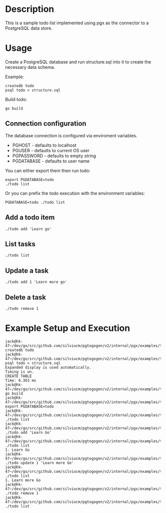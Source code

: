 # Description

This is a sample todo list implemented using pgx as the connector to a
PostgreSQL data store.

# Usage

Create a PostgreSQL database and run structure.sql into it to create the
necessary data schema.

Example:

    createdb todo
    psql todo < structure.sql

Build todo:

    go build

## Connection configuration

The database connection is configured via enviroment variables.

* PGHOST - defaults to localhost
* PGUSER - defaults to current OS user
* PGPASSWORD - defaults to empty string
* PGDATABASE - defaults to user name

You can either export them then run todo:

    export PGDATABASE=todo
    ./todo list

Or you can prefix the todo execution with the environment variables:

    PGDATABASE=todo ./todo list

## Add a todo item

    ./todo add 'Learn go'

## List tasks

    ./todo list

## Update a task

    ./todo add 1 'Learn more go'

## Delete a task

    ./todo remove 1

# Example Setup and Execution

    jack@hk-47~/dev/go/src/github.com/silviucm/pgtogogen/v2/internal/pgx/examples/todo$ createdb todo
    jack@hk-47~/dev/go/src/github.com/silviucm/pgtogogen/v2/internal/pgx/examples/todo$ psql todo < structure.sql
    Expanded display is used automatically.
    Timing is on.
    CREATE TABLE
    Time: 6.363 ms
    jack@hk-47~/dev/go/src/github.com/silviucm/pgtogogen/v2/internal/pgx/examples/todo$ go build
    jack@hk-47~/dev/go/src/github.com/silviucm/pgtogogen/v2/internal/pgx/examples/todo$ export PGDATABASE=todo
    jack@hk-47~/dev/go/src/github.com/silviucm/pgtogogen/v2/internal/pgx/examples/todo$ ./todo list
    jack@hk-47~/dev/go/src/github.com/silviucm/pgtogogen/v2/internal/pgx/examples/todo$ ./todo add 'Learn Go'
    jack@hk-47~/dev/go/src/github.com/silviucm/pgtogogen/v2/internal/pgx/examples/todo$ ./todo list
    1. Learn Go
    jack@hk-47~/dev/go/src/github.com/silviucm/pgtogogen/v2/internal/pgx/examples/todo$ ./todo update 1 'Learn more Go'
    jack@hk-47~/dev/go/src/github.com/silviucm/pgtogogen/v2/internal/pgx/examples/todo$ ./todo list
    1. Learn more Go
    jack@hk-47~/dev/go/src/github.com/silviucm/pgtogogen/v2/internal/pgx/examples/todo$ ./todo remove 1
    jack@hk-47~/dev/go/src/github.com/silviucm/pgtogogen/v2/internal/pgx/examples/todo$ ./todo list
